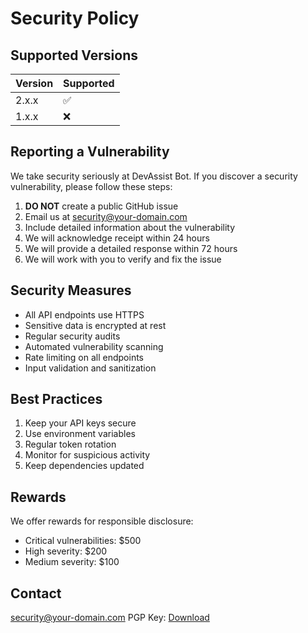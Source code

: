 # Security Policy

## Supported Versions

| Version | Supported          |
| ------- | ------------------ |
| 2.x.x   | :white_check_mark: |
| 1.x.x   | :x:                |

## Reporting a Vulnerability

We take security seriously at DevAssist Bot. If you discover a security vulnerability, please follow these steps:

1. **DO NOT** create a public GitHub issue
2. Email us at security@your-domain.com
3. Include detailed information about the vulnerability
4. We will acknowledge receipt within 24 hours
5. We will provide a detailed response within 72 hours
6. We will work with you to verify and fix the issue

## Security Measures

- All API endpoints use HTTPS
- Sensitive data is encrypted at rest
- Regular security audits
- Automated vulnerability scanning
- Rate limiting on all endpoints
- Input validation and sanitization

## Best Practices

1. Keep your API keys secure
2. Use environment variables
3. Regular token rotation
4. Monitor for suspicious activity
5. Keep dependencies updated

## Rewards

We offer rewards for responsible disclosure:
- Critical vulnerabilities: $500
- High severity: $200
- Medium severity: $100

## Contact

security@your-domain.com
PGP Key: [Download](link-to-pgp-key)